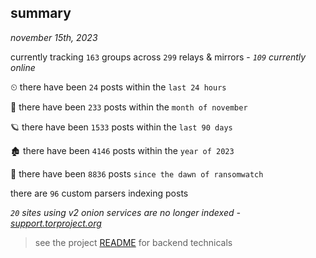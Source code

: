 
## summary
_november 15th, 2023_

currently tracking `163` groups across `299` relays & mirrors - _`109` currently online_

⏲ there have been `24` posts within the `last 24 hours`

🦈 there have been `233` posts within the `month of november`

🪐 there have been `1533` posts within the `last 90 days`

🏚 there have been `4146` posts within the `year of 2023`

🦕 there have been `8836` posts `since the dawn of ransomwatch`

there are `96` custom parsers indexing posts

_`20` sites using v2 onion services are no longer indexed - [support.torproject.org](https://support.torproject.org/onionservices/v2-deprecation/)_

> see the project [README](https://github.com/joshhighet/ransomwatch#ransomwatch--) for backend technicals
